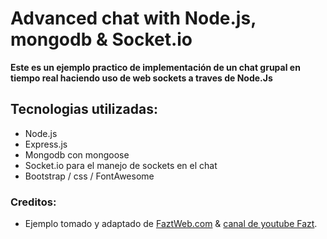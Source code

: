 # Advanced chat with Node.js, mongodb & Socket.io

**Este es un ejemplo practico de implementación de un chat grupal en tiempo real haciendo uso de web sockets a traves de Node.Js**

## Tecnologias utilizadas:
- Node.js
- Express.js
- Mongodb con mongoose
- Socket.io para el manejo de sockets en el chat
- Bootstrap / css / FontAwesome

### Creditos:
* Ejemplo tomado y adaptado de [FaztWeb.com](https://faztweb.com) & [canal de youtube Fazt](https://www.youtube.com/channel/UCX9NJ471o7Wie1DQe94RVIg).
